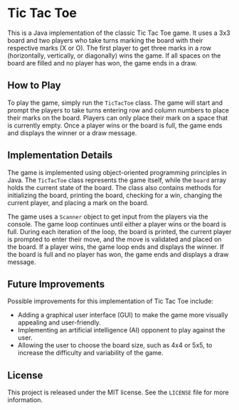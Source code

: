 # Tic Tac Toe

This is a Java implementation of the classic Tic Tac Toe game. It uses a 3x3 board and two players who take turns marking the board with their respective marks (X or O). The first player to get three marks in a row (horizontally, vertically, or diagonally) wins the game. If all spaces on the board are filled and no player has won, the game ends in a draw.

## How to Play

To play the game, simply run the `TicTacToe` class. The game will start and prompt the players to take turns entering row and column numbers to place their marks on the board. Players can only place their mark on a space that is currently empty. Once a player wins or the board is full, the game ends and displays the winner or a draw message.

## Implementation Details

The game is implemented using object-oriented programming principles in Java. The `TicTacToe` class represents the game itself, while the `board` array holds the current state of the board. The class also contains methods for initializing the board, printing the board, checking for a win, changing the current player, and placing a mark on the board. 

The game uses a `Scanner` object to get input from the players via the console. The game loop continues until either a player wins or the board is full. During each iteration of the loop, the board is printed, the current player is prompted to enter their move, and the move is validated and placed on the board. If a player wins, the game loop ends and displays the winner. If the board is full and no player has won, the game ends and displays a draw message.

## Future Improvements

Possible improvements for this implementation of Tic Tac Toe include:

- Adding a graphical user interface (GUI) to make the game more visually appealing and user-friendly.
- Implementing an artificial intelligence (AI) opponent to play against the user.
- Allowing the user to choose the board size, such as 4x4 or 5x5, to increase the difficulty and variability of the game.

## License

This project is released under the MIT license. See the `LICENSE` file for more information.
